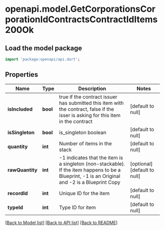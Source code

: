 # openapi.model.GetCorporationsCorporationIdContractsContractIdItems200Ok

## Load the model package
```dart
import 'package:openapi/api.dart';
```

## Properties
Name | Type | Description | Notes
------------ | ------------- | ------------- | -------------
**isIncluded** | **bool** | true if the contract issuer has submitted this item with the contract, false if the isser is asking for this item in the contract | [default to null]
**isSingleton** | **bool** | is_singleton boolean | [default to null]
**quantity** | **int** | Number of items in the stack | [default to null]
**rawQuantity** | **int** | -1 indicates that the item is a singleton (non-stackable). If the item happens to be a Blueprint, -1 is an Original and -2 is a Blueprint Copy | [optional] [default to null]
**recordId** | **int** | Unique ID for the item | [default to null]
**typeId** | **int** | Type ID for item | [default to null]

[[Back to Model list]](../README.md#documentation-for-models) [[Back to API list]](../README.md#documentation-for-api-endpoints) [[Back to README]](../README.md)


